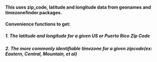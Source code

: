 #### This uses zip_code, latitude and longitude data from geonames and timezonefinder packages.
#### Convenience functions to get:
##### 1. The latitude and longitude for a given US or Puerto Rico Zip Code
##### 2. The more commonly identifiable timezone for a given zipcode(ex: Eastern, Central, Mountain, et al)

